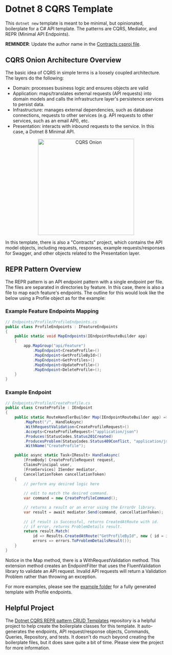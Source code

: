 # Dotnet 8 CQRS Template

This `dotnet new` template is meant to be minimal, but opinionated, boilerplate for a C# API template. The patterns are CQRS, Mediator, and REPR (Minimal API Endpoints).

**REMINDER**: Update the author name in the [Contracts csproj file](https://github.com/AJax2012/Dotnet-8-CQRS-Template/blob/main/src/Contracts/SourceName.Contracts.csproj).

## CQRS Onion Architecture Overview

The basic idea of CQRS in simple terms is a loosely coupled architecture. The layers do the following:

- Domain: processes business logic and ensures objects are valid
- Application: maps/translates external requests (API requests) into domain models and calls the infrastructure layer's persistence services to persist data.
- Infrastructure: manages external dependencies, such as database connections, requests to other services (e.g. API requests to other services, such as an email API), etc.
- Presentation: interacts with inbound requests to the service. In this case, a Dotnet 8 Minimal API.

<div align="center">
  <img alt="CQRS Onion" src="https://miro.medium.com/v2/resize:fit:1400/1*8eY3hTiNEWffynPPLqqZmw.jpeg" width="300" />
</div>

In this template, there is also a "Contracts" project, which contains the API model objects, including requests, responses, example requests/responses for Swagger, and other objects related to the Presentation layer.

## REPR Pattern Overview

The REPR pattern is an API endpoint pattern with a single endpoint per file. The files are separated in directories by feature. In this case, there is also a file to map each feature's endpoints. The outline for this would look like the below using a Profile object as for the example:

### Example Feature Endpoints Mapping

```csharp
// Endpoints/Profile/ProfileEndpoints.cs
public class ProfileEndpoints : IFeatureEndpoints
{
    public static void MapEndpoints(IEndpointRouteBuilder app)
    {
        app.MapGroup("api/Feature")
            .MapEndpoint<CreateProfile>()
            .MapEndpoint<GetProfileById>()
            .MapEndpoint<GetProfiles>()
            .MapEndpoint<UpdateProfile>()
            .MapEndpoint<DeleteProfile>();            
    }
}
```

### Example Endpoint

```csharp
// Endpoints/Profile/CreateProfile.cs
public class CreateProfile : IEndpoint
{
    public static RouteHandlerBuilder Map(IEndpointRouteBuilder app) => app
        .MapPost("/", HandleAsync)
        .WithRequestValidation<CreateProfileRequest>()
        .Accepts<CreateProfileRequest>("application/json")
        .Produces(StatusCodes.Status201Created)
        .ProducesProblem(StatusCodes.Status409Conflict, "application/json")
        .WithName("CreateProfile");

    public async static Task<IResult> HandleAsync(
        [FromBody] CreateProfileRequest request,
        ClaimsPrincipal user,
        [FromServices] ISender mediator,
        CancellationToken cancellationToken)
    {
        // perform any desired logic here
    
        // edit to match the desired command.
        var command = new CreateProfileCommand();

        // returns a result or an error using the ErrorOr library.
        var result = await mediator.Send(command, cancellationToken);
        
        // if result is Successful, returns CreatedAtRoute with id.
        // if error, returns ProblemDetails result.
        return result.Match(
            id => Results.CreatedAtRoute("GetProfileById", new { id = id }),
            errors => errors.ToProblemDetailsResult());
    }
}
```

Notice in the Map method, there is a WithRequestValidation method. This extension method creates an EndpointFilter that uses the FluentValidation library to validate an API request. Invalid API requests will return a Validation Problem rather than throwing an exception.

For more examples, please see the [example folder](https://github.com/AJax2012/Dotnet-8-CQRS-Template/tree/main/example) for a fully generated template with Profile endpoints.

## Helpful Project

The [Dotnet CQRS REPR pattern CRUD Templates](https://github.com/AJax2012/DotnetCqrsReprCrudTemplates) repository is a helpful project to help create the boilerplate classes for this template. It auto-generates the endpoints, API request/response objects, Commands, Queries, Repository, and tests. It doesn't do much beyond creating the boilerplate files, but it does save quite a bit of time. Please view the project for more information.
